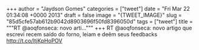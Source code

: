 
+++
author = "Jaydson Gomes"
categories = ["tweet"]
date = "Fri Mar 22 01:34:08 +0000 2013"
draft = false
image = "{TWEET_IMAGE}"
slug = "85d5cfe57ab612b9042d8903696f50fd8396050d"
tags = ["tweet"]
title = """RT @aoqfonseca: novo arti..."""
+++
RT @aoqfonseca: novo artigo que escrevi recem saído do forno, leiam e deêm seus feedbacks http://t.co/ltjKpHoPOV
